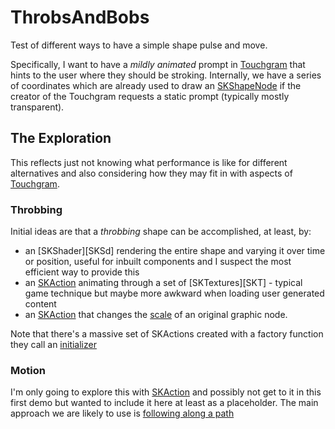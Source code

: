 # ThrobsAndBobs

Test of different ways to have a simple shape pulse and move.

Specifically, I want to have a _mildly animated_ prompt in [Touchgram][tg] that hints to the user where they should be stroking. Internally, we have a series of coordinates which are already used to draw an [SKShapeNode][SKShape] if the creator of the Touchgram requests a static prompt (typically mostly transparent).

## The Exploration

This reflects just not knowing what performance is like for different alternatives and also considering how they may fit in with aspects of [Touchgram][tg].

### Throbbing

Initial ideas are that a _throbbing_ shape can be accomplished, at least, by:

- an [SKShader][SKSd] rendering the entire shape and varying it over time or position, useful for inbuilt components and I suspect the most efficient way to provide this
- an [SKAction][SKA] animating through a set of [SKTextures][SKT] - typical game technique but maybe more awkward when loading user generated content
- an [SKAction][SKA] that changes the [scale] of an original graphic node.

Note that there's a massive set of SKActions created with a factory function they call an [initializer][init] 

### Motion

I'm only going to explore this with [SKAction][SKA] and possibly not get to it in this first demo but wanted to include it here at least as a placeholder. The main approach we are likely to use is [following along a path][follow]


[SKA]: https://developer.apple.com/documentation/spritekit/skaction
[SKShape]: https://developer.apple.com/documentation/spritekit/skshapenode
[SKShd]: https://developer.apple.com/documentation/spritekit/skshader
[scale]: https://developer.apple.com/documentation/spritekit/skaction/1417741-scale
[init]: https://developer.apple.com/documentation/spritekit/skaction/action_initializers
[tg]: https://www.touchgram.com
[follow]: https://developer.apple.com/documentation/spritekit/skaction/1417822-follow